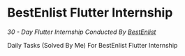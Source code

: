 # BestEnlist Flutter Internship
<i>30 - Day Flutter Internship Conducted By <a href="http://bestenlist.co.in/">BestEnlist</a></i>

Daily Tasks (Solved By Me) For BestEnlist Flutter Internship 
